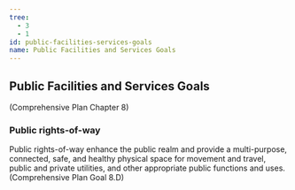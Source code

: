 ```yaml
---
tree:
  - 3
  - 1
id: public-facilities-services-goals
name: Public Facilities and Services Goals
---
```

## Public Facilities and Services Goals

(Comprehensive Plan Chapter 8)

### Public rights-of-way

Public rights-of-way enhance the public realm and provide a multi-purpose, connected, safe, and healthy physical space for movement and travel, public and private utilities, and other appropriate public functions and uses. (Comprehensive Plan Goal 8.D)
